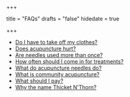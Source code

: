 +++

title = "FAQs"
drafts = "false"
hidedate = true

+++

* [Do I have to take off my clothes?](/page/faqs/doihavetotakeoffmyclothes)  
* [Does acupuncture hurt?](/page/faqs/doesithurt)  
* [Are needles used more than once?](/page/faqs/cleanneedlez)  
* [How often should I come in for treatments?](/page/faqs/frequency)  
* [What do acupuncture needles do?](/page/faqs/whatneedlesdo)  
* [What is community acupuncture?](/page/faqs/whatisca)  
* [What should I pay?](/page/faqs/payment)  
* [Why the name Thicket N'Thorn?](/page/faqs/whyabinth)  

